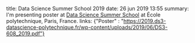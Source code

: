 title: Data Science Summer School 2019
date: 26 jun 2019 13:55
summary: I'm presenting poster at [Data Science Summer School](https://2019.ds3-datascience-polytechnique.fr) at École polytechnique, Paris, France.
links: {"Poster" : "https://2019.ds3-datascience-polytechnique.fr/wp-content/uploads/2019/06/DS3-608_2019.pdf"}